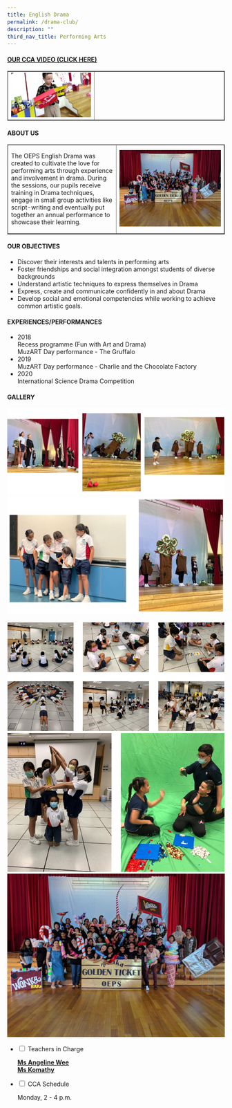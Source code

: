 ```yaml
---
title: English Drama
permalink: /drama-club/
description: ""
third_nav_title: Performing Arts
---
```

<h4><a title="Our CCA Video (Click here)" href="https://drive.google.com/file/d/12DVzz8Fgc9h9Rwi4NlxKWU_Nt_wHCOby/view?usp=sharing" target="_blank" rel="noopener">OUR CCA VIDEO (CLICK HERE)</a></h4>
<table style="border-collapse: collapse; width: 100%;" border="1">
<tbody>
<tr>
<td style="width: 40%;"><a href="https://drive.google.com/file/d/12DVzz8Fgc9h9Rwi4NlxKWU_Nt_wHCOby/view?usp=sharing"><img src="/images/ed1.jpg"></a></td>
<td style="width: 60%;">&nbsp;</td>
</tr>
</tbody>
</table>
<h4><strong>ABOUT US</strong></h4>
<table style="border-collapse: collapse; width: 100%;" border="1">
<tbody>
<tr>
<td style="width: 50%;"><p>The OEPS English Drama was created to cultivate the love for performing arts through experience and involvement in drama. During the sessions, our pupils receive training in Drama techniques, engage in small group activities like script-writing and eventually put together an annual performance to showcase their learning.</p></td>
<td style="width: 50%;"><img src="/images/ed2.jpeg"></td>
</tr>
</tbody>
</table>
<h4><strong>OUR OBJECTIVES</strong></h4>
<ul>
<li>Discover their interests and talents in performing arts</li>
<li>Foster friendships and social integration amongst students of diverse backgrounds</li>
<li>Understand artistic techniques to express themselves in Drama&nbsp;</li>
<li>Express, create and communicate confidently in and about Drama</li>
<li>Develop social and emotional competencies while working to achieve common artistic goals.</li>
</ul>
<h4><strong>EXPERIENCES/PERFORMANCES</strong></h4>
<ul>
<li>2018<br>Recess programme (Fun with Art and Drama)<br>MuzART Day performance - The Gruffalo</li>
<li>2019<br>MuzART Day performance - Charlie and the Chocolate Factory</li>
<li>2020<br>International Science Drama Competition</li>
</ul>
<h4><strong>GALLERY</strong></h4>


<img src="/images/drama_6.jpeg">
<img src="/images/drama_7.jpeg">


<img src="/images/ed3.png"><br>
<img src="/images/ed4.png"><br>
<img src="/images/ed5.jpg">
<ul class="jekyllcodex_accordion">
<li><input id="accordion1" type="checkbox"> <label for="accordion1">Teachers in Charge</label>
<div>
<p><u><strong>Ms Angeline Wee<br>Ms Komathy</strong></u></p>
</div>
</li>
<li><input id="accordion2" type="checkbox"> <label for="accordion2">CCA Schedule</label>
<div>
<p>Monday, 2 - 4 p.m.</p>
</div>
</li>
</ul>